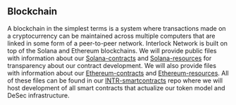 ## Blockchain 

A blockchain in the simplest terms is a system where transactions made on a cryptocurrency can be maintained across multiple computers that are 
linked in some form of a peer-to-peer network. Interlock Network is built on top of the Solana and Ethereum blockchains. We will provide public files with 
information about our [Solana-contracts](https://github.com/interlock-network/INTR-smartcontracts/tree/master/solana-contracts) and 
[Solana-resources](https://github.com/interlock-network/INTR-smartcontracts/tree/master/solana-resources) for transparency about our contract development.
We will also provide files with information about our 
[Ethereum-contracts](https://github.com/interlock-network/INTR-smartcontracts/tree/master/ethereum-contracts) and 
[Ethereum-resources](https://github.com/interlock-network/INTR-smartcontracts/tree/master/ethereum-resources). All of these files can be found in our 
[INTR-smartcontracts](https://github.com/interlock-network/INTR-smartcontracts) repo where we will host development of all smart contracts 
that actualize our token model and DeSec infrastructure. 
